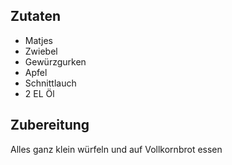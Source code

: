 ## Zutaten

* Matjes
* Zwiebel
* Gewürzgurken
* Apfel
* Schnittlauch
* 2 EL Öl

## Zubereitung

Alles ganz klein würfeln und auf Vollkornbrot essen
